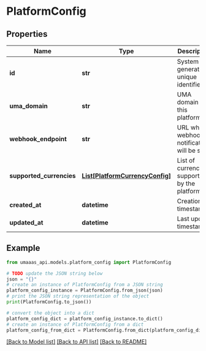 # PlatformConfig


## Properties

Name | Type | Description | Notes
------------ | ------------- | ------------- | -------------
**id** | **str** | System-generated unique identifier | [optional] [readonly] 
**uma_domain** | **str** | UMA domain for this platform | [optional] 
**webhook_endpoint** | **str** | URL where webhook notifications will be sent | [optional] 
**supported_currencies** | [**List[PlatformCurrencyConfig]**](PlatformCurrencyConfig.md) | List of currencies supported by the platform | [optional] 
**created_at** | **datetime** | Creation timestamp | [optional] [readonly] 
**updated_at** | **datetime** | Last update timestamp | [optional] [readonly] 

## Example

```python
from umaaas_api.models.platform_config import PlatformConfig

# TODO update the JSON string below
json = "{}"
# create an instance of PlatformConfig from a JSON string
platform_config_instance = PlatformConfig.from_json(json)
# print the JSON string representation of the object
print(PlatformConfig.to_json())

# convert the object into a dict
platform_config_dict = platform_config_instance.to_dict()
# create an instance of PlatformConfig from a dict
platform_config_from_dict = PlatformConfig.from_dict(platform_config_dict)
```
[[Back to Model list]](../README.md#documentation-for-models) [[Back to API list]](../README.md#documentation-for-api-endpoints) [[Back to README]](../README.md)


